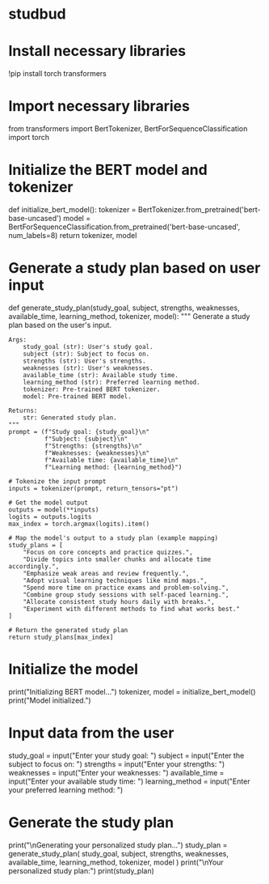 # studbud
# Install necessary libraries
!pip install torch transformers

# Import necessary libraries
from transformers import BertTokenizer, BertForSequenceClassification
import torch

# Initialize the BERT model and tokenizer
def initialize_bert_model():
    tokenizer = BertTokenizer.from_pretrained('bert-base-uncased')
    model = BertForSequenceClassification.from_pretrained('bert-base-uncased', num_labels=8)
    return tokenizer, model

# Generate a study plan based on user input
def generate_study_plan(study_goal, subject, strengths, weaknesses, available_time, learning_method, tokenizer, model):
    """
    Generate a study plan based on the user's input.

    Args:
        study_goal (str): User's study goal.
        subject (str): Subject to focus on.
        strengths (str): User's strengths.
        weaknesses (str): User's weaknesses.
        available_time (str): Available study time.
        learning_method (str): Preferred learning method.
        tokenizer: Pre-trained BERT tokenizer.
        model: Pre-trained BERT model.

    Returns:
        str: Generated study plan.
    """
    prompt = (f"Study goal: {study_goal}\n"
              f"Subject: {subject}\n"
              f"Strengths: {strengths}\n"
              f"Weaknesses: {weaknesses}\n"
              f"Available time: {available_time}\n"
              f"Learning method: {learning_method}")

    # Tokenize the input prompt
    inputs = tokenizer(prompt, return_tensors="pt")
   
    # Get the model output
    outputs = model(**inputs)
    logits = outputs.logits
    max_index = torch.argmax(logits).item()
   
    # Map the model's output to a study plan (example mapping)
    study_plans = [
        "Focus on core concepts and practice quizzes.",
        "Divide topics into smaller chunks and allocate time accordingly.",
        "Emphasize weak areas and review frequently.",
        "Adopt visual learning techniques like mind maps.",
        "Spend more time on practice exams and problem-solving.",
        "Combine group study sessions with self-paced learning.",
        "Allocate consistent study hours daily with breaks.",
        "Experiment with different methods to find what works best."
    ]
   
    # Return the generated study plan
    return study_plans[max_index]

# Initialize the model
print("Initializing BERT model...")
tokenizer, model = initialize_bert_model()
print("Model initialized.")

# Input data from the user
study_goal = input("Enter your study goal: ")
subject = input("Enter the subject to focus on: ")
strengths = input("Enter your strengths: ")
weaknesses = input("Enter your weaknesses: ")
available_time = input("Enter your available study time: ")
learning_method = input("Enter your preferred learning method: ")

# Generate the study plan
print("\nGenerating your personalized study plan...")
study_plan = generate_study_plan(
    study_goal, subject, strengths, weaknesses, available_time, learning_method, tokenizer, model
)
print("\nYour personalized study plan:")
print(study_plan)
